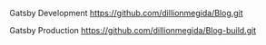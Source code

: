 Gatsby Development
https://github.com/dillionmegida/Blog.git

Gatsby Production
https://github.com/dillionmegida/Blog-build.git
